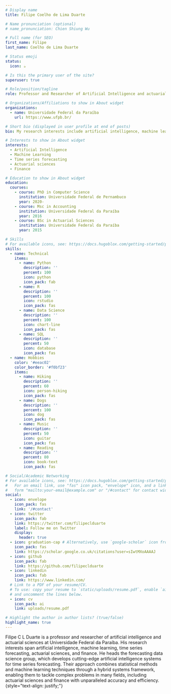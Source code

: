 ```yaml
---
# Display name
title: Filipe Coelho de Lima Duarte

# Name pronunciation (optional)
# name_pronunciation: Chien Shiung Wu

# Full name (for SEO)
first_name: Filipe
last_name: Coelho de Lima Duarte

# Status emoji
status:
  icon: ☕️

# Is this the primary user of the site?
superuser: true

# Role/position/tagline
role: Professor and Researcher of Artificial Intelligence and actuarial sciences

# Organizations/Affiliations to show in About widget
organizations:
  - name: Universidade Federal da Paraíba
    url: https://www.ufpb.br/

# Short bio (displayed in user profile at end of posts)
bio: My research interests include artificial intelligence, machine learning, time series forecasting, actuarial sciences, and finance.

# Interests to show in About widget
interests:
  - Artificial Intelligence
  - Machine Learning
  - Time series forecasting
  - Actuarial sciences
  - Finance

# Education to show in About widget
education:
  courses:
    - course: PhD in Computer Science
      institution: Universidade Federal de Pernambuco
      year: 2020-
    - course: Msc in Accounting
      institution: Universidade Federal da Paraíba
      year: 2016
    - course: BSc in Actuarial Sciences
      institution: Universidade Federal da Paraíba
      year: 2015

# Skills
# For available icons, see: https://docs.hugoblox.com/getting-started/page-builder/#icons
skills:
  - name: Technical
    items:
      - name: Python
        description: ''
        percent: 100
        icon: python
        icon_pack: fab
      - name: R
        description: ''
        percent: 100
        icon: rstudio
        icon_pack: fas
      - name: Data Science
        description: ''
        percent: 100
        icon: chart-line
        icon_pack: fas
      - name: SQL
        description: ''
        percent: 50
        icon: database
        icon_pack: fas
  - name: Hobbies
    color: '#eeac02'
    color_border: '#f0bf23'
    items:
      - name: Hiking
        description: ''
        percent: 60
        icon: person-hiking
        icon_pack: fas
      - name: Dogs
        description: ''
        percent: 100
        icon: dog
        icon_pack: fas
      - name: Music
        description: ''
        percent: 50
        icon: guitar
        icon_pack: fas
      - name: Reading
        description: ''
        percent: 80
        icon: book-text
        icon_pack: fas

# Social/Academic Networking
# For available icons, see: https://docs.hugoblox.com/getting-started/page-builder/#icons
#   For an email link, use "fas" icon pack, "envelope" icon, and a link in the
#   form "mailto:your-email@example.com" or "/#contact" for contact widget.
social:
  - icon: envelope
    icon_pack: fas
    link: '/#contact'
  - icon: twitter
    icon_pack: fab
    link: https://twitter.com/filipeclduarte
    label: Follow me on Twitter
    display:
      header: true
  - icon: graduation-cap # Alternatively, use `google-scholar` icon from `ai` icon pack
    icon_pack: fas
    link: https://scholar.google.co.uk/citations?user=sIwtMXoAAAAJ
  - icon: github
    icon_pack: fab
    link: https://github.com/filipeclduarte
  - icon: linkedin
    icon_pack: fab
    link: https://www.linkedin.com/
  # Link to a PDF of your resume/CV.
  # To use: copy your resume to `static/uploads/resume.pdf`, enable `ai` icons in `params.yaml`,
  # and uncomment the lines below.
  - icon: cv
    icon_pack: ai
    link: uploads/resume.pdf

# Highlight the author in author lists? (true/false)
highlight_name: true
---
```


Filipe C L Duarte is a professor and researcher of artificial intelligence and actuarial sciences at Universidade Federal da Paraíba. His research interests span artificial intelligence, machine learning, time series forecasting, actuarial sciences, and finance. He heads the forecasting data science group, which develops cutting-edge artificial intelligence systems for time series forecasting. Their approach combines statistical methods and machine learning techniques through a hybrid systems framework, enabling them to tackle complex problems in many fields, including actuarial sciences and finance with unparalleled accuracy and efficiency.
{style="text-align: justify;"}
